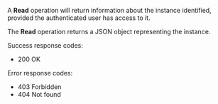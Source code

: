 A **Read** operation will return information about the
instance identified, provided the authenticated user has access to it.

The **Read** operation returns a JSON object representing the instance.

Success response codes:

* 200 OK

Error response codes:
* 403 Forbidden
* 404 Not found
